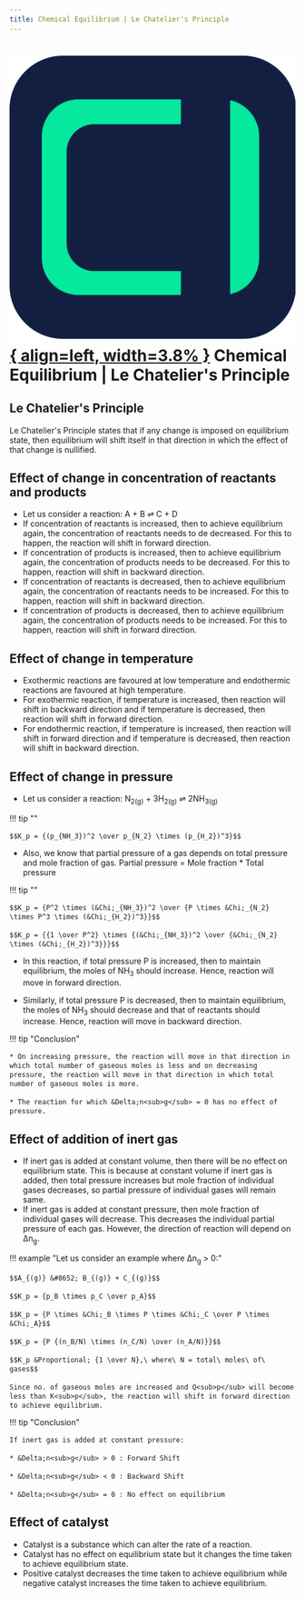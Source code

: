 ```yaml
---
title: Chemical Equilibrium | Le Chatelier's Principle
---
```


# [![ChemistryEdu Logo](../../images/favicon.svg){ align=left, width=3.8% }](../../index.md)  Chemical Equilibrium | Le Chatelier's Principle

## Le Chatelier's Principle

Le Chatelier's Principle states that if any change is imposed on equilibrium state, then equilibrium will shift itself in that direction in which the effect of that change is nullified.

## Effect of change in concentration of reactants and products

* Let us consider a reaction: A + B &#8652; C + D
* If concentration of reactants is increased, then to achieve equilibrium again, the concentration of reactants needs to de decreased. For this to happen, the reaction will shift in forward direction.
* If concentration of products is increased, then to achieve equilibrium again, the concentration of products needs to be decreased. For this to happen, reaction will shift in backward direction.
* If concentration of reactants is decreased, then to achieve equilibrium again, the concentration of reactants needs to be increased. For this to happen, reaction will shift in backward direction.
* If concentration of products is decreased, then to achieve equilibrium again, the concentration of products needs to be increased. For this to happen, reaction will shift in forward direction.

## Effect of change in temperature

* Exothermic reactions are favoured at low temperature and endothermic reactions are favoured at high temperature.
* For exothermic reaction, if temperature is increased, then reaction will shift in backward direction and if temperature is decreased, then reaction will shift in forward direction.
* For endothermic reaction, if temperature is increased, then reaction will shift in forward direction and if temperature is decreased, then reaction will shift in backward direction.

## Effect of change in pressure

* Let us consider a reaction: N<sub>2(g)</sub> + 3H<sub>2(g)</sub> &#8652; 2NH<sub>3(g)</sub>

!!! tip ""

    $$K_p = {(p_{NH_3})^2 \over p_{N_2} \times (p_{H_2})^3}$$
              
* Also, we know that partial pressure of a gas depends on total pressure and mole fraction of gas. Partial pressure = Mole fraction * Total pressure

!!! tip ""
        
    $$K_p = {P^2 \times (&Chi;_{NH_3})^2 \over {P \times &Chi;_{N_2} \times P^3 \times (&Chi;_{H_2})^3}}$$
                      
    $$K_p = {{1 \over P^2} \times {(&Chi;_{NH_3})^2 \over {&Chi;_{N_2} \times (&Chi;_{H_2})^3}}}$$
              
* In this reaction, if total pressure P is increased, then to maintain equilibrium, the moles of NH<sub>3</sub> should increase. Hence, reaction will move in forward direction.
              
* Similarly, if total pressure P is decreased, then to maintain equilibrium, the moles of NH<sub>3</sub> should decrease and that of reactants should increase. Hence, reaction will move in backward direction.

!!! tip "Conclusion"          

    * On increasing pressure, the reaction will move in that direction in which total number of gaseous moles is less and on decreasing pressure, the reaction will move in that direction in which total number of gaseous moles is more.
              
    * The reaction for which &Delta;n<sub>g</sub> = 0 has no effect of pressure.

## Effect of addition of inert gas

* If inert gas is added at constant volume, then there will be no effect on equilibrium state. This is because at constant volume if inert gas is added, then total pressure increases but mole fraction of individual gases
decreases, so partial pressure of individual gases will remain same.
* If inert gas is added at constant pressure, then mole fraction of individual gases will decrease. This decreases the individual partial pressure of each gas. However, the direction of reaction will depend on
  &Delta;n<sub>g</sub>.

!!! example "Let us consider an example where &Delta;n<sub>g</sub> > 0:"

    $$A_{(g)} &#8652; B_{(g)} + C_{(g)}$$

    $$K_p = {p_B \times p_C \over p_A}$$
    
    $$K_p = {P \times &Chi;_B \times P \times &Chi;_C \over P \times &Chi;_A}$$
    
    $$K_p = {P {(n_B/N) \times (n_C/N) \over (n_A/N)}}$$
    
    $$K_p &Proportional; {1 \over N},\ where\ N = total\ moles\ of\ gases$$
    
    Since no. of gaseous moles are increased and Q<sub>p</sub> will become less than K<sub>p</sub>, the reaction will shift in forward direction to achieve equilibrium.

!!! tip "Conclusion"

    If inert gas is added at constant pressure:
    
    * &Delta;n<sub>g</sub> > 0 : Forward Shift
    
    * &Delta;n<sub>g</sub> < 0 : Backward Shift
    
    * &Delta;n<sub>g</sub> = 0 : No effect on equilibrium

## Effect of catalyst

* Catalyst is a substance which can alter the rate of a reaction. 
* Catalyst has no effect on equilibrium state but it changes the time taken to achieve equilibrium state.
* Positive catalyst decreases the time taken to achieve equilibrium while negative catalyst increases the time taken to achieve equilibrium.
